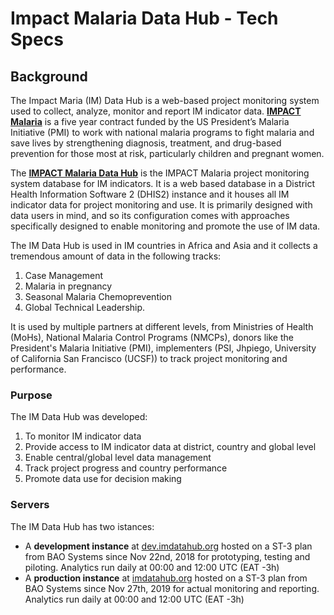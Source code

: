 
# Impact Malaria Data Hub - Tech Specs

## Background

The Impact Maria (IM) Data Hub is a web-based project monitoring system used to collect, analyze, monitor and report IM indicator data. [__IMPACT Malaria__](https://imdpactmalaria.org) is a five year contract funded by the US President’s Malaria Initiative (PMI) to work with national malaria programs to fight malaria and save lives by strengthening diagnosis, treatment, and drug-based prevention for those most at risk, particularly children and pregnant women.

The [__IMPACT Malaria Data Hub__](https://imdatahub.org) is the IMPACT Malaria project monitoring system database for IM indicators. It is a web based database in a District Health Information Software 2 (DHIS2) instance and it houses all IM indicator data for project monitoring and use. It is primarily designed with data users in mind, and so its configuration comes with approaches specifically designed to enable monitoring and promote the use of IM data.

The IM Data Hub is used in IM countries in Africa and Asia and it collects a tremendous amount of data in the following tracks:

1.  Case Management
2.  Malaria in pregnancy 
3.  Seasonal Malaria Chemoprevention
4.  Global Technical Leadership.

It is used by multiple partners at different levels, from Ministries of Health (MoHs), National Malaria Control Programs (NMCPs), donors like the President's Malaria Initiative (PMI), implementers (PSI, Jhpiego, University of California San Francisco (UCSF)) to track project monitoring and performance.

### Purpose
The IM Data Hub was developed:

1. To monitor IM indicator data
2. Provide access to IM indicator data at district, country and global level
3. Enable central/global level data management
4. Track project progress and country performance 
5. Promote data use for decision making

### Servers
The IM Data Hub has two istances:

- A __development instance__ at [dev.imdatahub.org](https://dev.imdatahub.org) hosted on a ST-3 plan from BAO Systems since Nov 22nd, 2018 for prototyping, testing and piloting. Analytics run daily at 00:00 and 12:00 UTC (EAT -3h)
- A __production instance__ at [imdatahub.org](https://imdatahub.org) hosted on a ST-3 plan from BAO Systems since Nov 27th, 2019 for actual monitoring and reporting. Analytics run daily at 00:00 and 12:00 UTC (EAT -3h)
